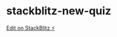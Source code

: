 # stackblitz-new-quiz

[Edit on StackBlitz ⚡️](https://stackblitz.com/edit/stackblitz-starters-5myzea)